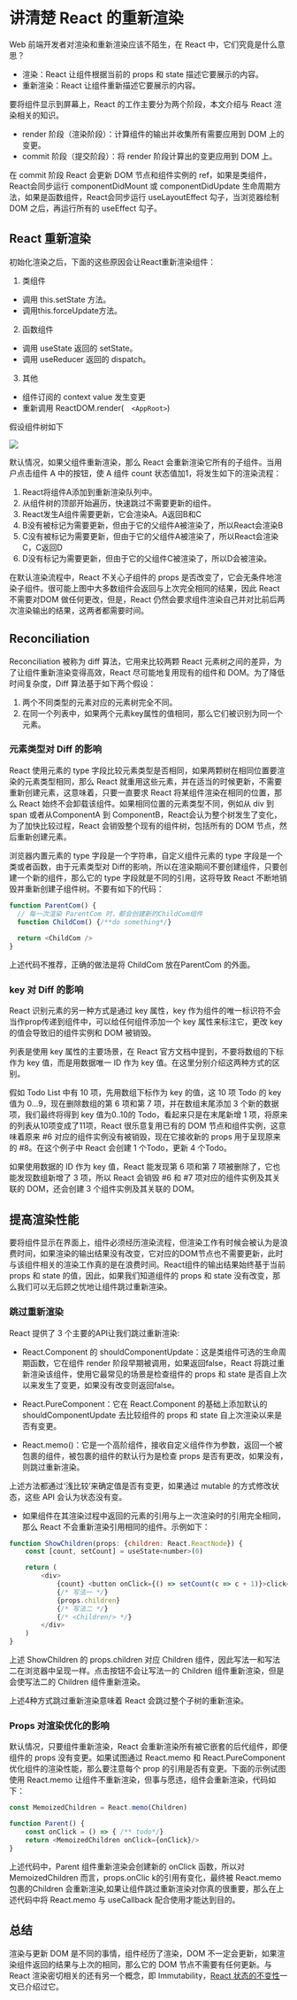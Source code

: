 # 讲清楚 React 的重新渲染

Web 前端开发者对渲染和重新渲染应该不陌生，在 React 中，它们究竟是什么意思？

* 渲染：React 让组件根据当前的 props 和 state 描述它要展示的内容。
* 重新渲染：React 让组件重新描述它要展示的内容。

要将组件显示到屏幕上，React 的工作主要分为两个阶段，本文介绍与 React 渲染相关的知识。

* render 阶段（渲染阶段）：计算组件的输出并收集所有需要应用到 DOM 上的变更。
* commit 阶段（提交阶段）：将 render 阶段计算出的变更应用到 DOM 上。

在 commit 阶段 React 会更新 DOM 节点和组件实例的 ref，如果是类组件，React会同步运行 componentDidMount 或 componentDidUpdate 生命周期方法，如果是函数组件，React会同步运行 useLayoutEffect 勾子，当浏览器绘制 DOM 之后，再运行所有的 useEffect 勾子。

## React 重新渲染

初始化渲染之后，下面的这些原因会让React重新渲染组件：

1. 类组件

* 调用 this.setState 方法。
* 调用this.forceUpdate方法。

2. 函数组件

* 调用 useState 返回的 setState。
* 调用 useReducer 返回的 dispatch。

3. 其他

* 组件订阅的 context value 发生变更
* 重新调用 ReactDOM.render(　`<AppRoot>`)

假设组件树如下

![](./tree.jpeg)

默认情况，如果父组件重新渲染，那么 React 会重新渲染它所有的子组件。当用户点击组件 A 中的按钮，使 A 组件 count 状态值加1，将发生如下的渲染流程：

1. React将组件A添加到重新渲染队列中。
2. 从组件树的顶部开始遍历，快速跳过不需要更新的组件。
3. React发生A组件需要更新，它会渲染A。A返回B和C
4. B没有被标记为需要更新，但由于它的父组件A被渲染了，所以React会渲染B
5. C没有被标记为需要更新，但由于它的父组件A被渲染了，所以React会渲染C，C返回D
6. D没有标记为需要更新，但由于它的父组件C被渲染了，所以D会被渲染。

在默认渲染流程中，React 不关心子组件的 props 是否改变了，它会无条件地渲染子组件。很可能上图中大多数组件会返回与上次完全相同的结果，因此 React 不需要对DOM 做任何更改，但是，React 仍然会要求组件渲染自己并对比前后两次渲染输出的结果，这两者都需要时间。

## Reconciliation

Reconciliation 被称为 diff 算法，它用来比较两颗 React 元素树之间的差异，为了让组件重新渲染变得高效，React 尽可能地复用现有的组件和 DOM。为了降低时间复杂度，Diff 算法基于如下两个假设：

1. 两个不同类型的元素对应的元素树完全不同。
2. 在同一个列表中，如果两个元素key属性的值相同，那么它们被识别为同一个元素。

### 元素类型对 Diff 的影响

React 使用元素的 type 字段比较元素类型是否相同，如果两颗树在相同位置要渲染的元素类型相同，那么 React 就重用这些元素，并在适当的时候更新，不需要重新创建元素，这意味着，只要一直要求 React 将某组件渲染在相同的位置，那么 React 始终不会卸载该组件。如果相同位置的元素类型不同，例如从 div 到 span 或者从ComponentA 到 ComponentB，React会认为整个树发生了变化，为了加快比较过程，React 会销毁整个现有的组件树，包括所有的 DOM 节点，然后重新创建元素。

浏览器内置元素的 type 字段是一个字符串，自定义组件元素的 type 字段是一个类或者函数，由于元素类型对 Diff的影响，所以在渲染期间不要创建组件，只要创建一个新的组件，那么它的 type 字段就是不同的引用，这将导致 React 不断地销毁并重新创建子组件树。不要有如下的代码：

```javascript
function ParentCom() {
  // 每一次渲染 ParentCom 时，都会创建新的ChildCom组件
  function ChildCom() {/**do something*/}
  
  return <ChildCom />
}
```

上述代码不推荐，正确的做法是将 ChildCom 放在ParentCom 的外面。

### key 对 Diff 的影响

React 识别元素的另一种方式是通过 key 属性，key 作为组件的唯一标识符不会当作prop传递到组件中，可以给任何组件添加一个 key 属性来标注它，更改 key 的值会导致旧的组件实例和 DOM 被销毁。

列表是使用 key 属性的主要场景，在 React 官方文档中提到，不要将数组的下标作为 key 值，而是用数据唯一 ID 作为 key 值。在这里分别介绍这两种方式的区别。

假如 Todo List 中有 10 项，先用数组下标作为 key 的值，这 10 项 Todo 的 key 值为 0...9，现在删除数组的第 6 项和第 7 项，并在数组末尾添加 3 个新的数据项，我们最终将得到 key 值为0..10的 Todo，看起来只是在末尾新增 1 项，将原来的列表从10项变成了11项，React 很乐意复用已有的 DOM 节点和组件实例，这意味着原来 #6 对应的组件实例没有被销毁，现在它接收新的 props 用于呈现原来的 #8。在这个例子中 React 会创建 1 个Todo，更新 4 个Todo。

如果使用数据的 ID 作为 key 值，React 能发现第 6 项和第 7 项被删除了，它也能发现数组新增了 3 项，所以 React 会销毁 #6 和 #7 项对应的组件实例及其关联的 DOM，还会创建 3 个组件实例及其关联的 DOM。 

## 提高渲染性能

要将组件显示在界面上，组件必须经历渲染流程，但渲染工作有时候会被认为是浪费时间，如果渲染的输出结果没有改变，它对应的DOM节点也不需要更新，此时与该组件相关的渲染工作真的是在浪费时间。React组件的输出结果始终基于当前 props 和 state 的值，因此，如果我们知道组件的 props 和 state 没有改变，那么我们可以无后顾之忧地让组件跳过重新渲染。

### 跳过重新渲染

React 提供了 3 个主要的API让我们跳过重新渲染:

* React.Component 的 shouldComponentUpdate：这是类组件可选的生命周期函数，它在组件 render 阶段早期被调用，如果返回false，React 将跳过重新渲染该组件，使用它最常见的场景是检查组件的 props 和 state 是否自上次以来发生了变更，如果没有改变则返回false。

* React.PureComponent：它在 React.Component 的基础上添加默认的 shouldComponentUpdate 去比较组件的 props 和 state 自上次渲染以来是否有变更。
* React.memo()：它是一个高阶组件，接收自定义组件作为参数，返回一个被包裹的组件，被包裹的组件的默认行为是检查 props 是否有更改，如果没有，则跳过重新渲染。

上述方法都通过‘浅比较’来确定值是否有变更，如果通过 mutable 的方式修改状态，这些 API 会认为状态没有变。

* 如果组件在其渲染过程中返回的元素的引用与上一次渲染时的引用完全相同，那么 React 不会重新渲染引用相同的组件。示例如下：

```javascript
function ShowChildren(props: {children: React.ReactNode}) {
    const [count, setCount] = useState<number>(0)

    return (
        <div>
            {count} <button onClick={() => setCount(c => c + 1)}>click</button>
            {/* 写法一 */}
            {props.children}
            {/* 写法二 */}
            {/* <Children/> */}
        </div>
    )
}
```

上述 ShowChildren 的 props.children 对应 Children 组件，因此写法一和写法二在浏览器中呈现一样。点击按钮不会让写法一的 Children 组件重新渲染，但是会使写法二的 Children 组件重新渲染。

上述4种方式跳过重新渲染意味着 React 会跳过整个子树的重新渲染。

### Props 对渲染优化的影响

默认情况，只要组件重新渲染，React 会重新渲染所有被它嵌套的后代组件，即便组件的 props 没有变更。如果试图通过 React.memo 和  React.PureComponent 优化组件的渲染性能，那么要注意每个 prop 的引用是否有变更。下面的示例试图使用 React.memo 让组件不重新渲染，但事与愿违，组件会重新渲染，代码如下：

```javascript
const MemoizedChildren = React.memo(Children)

function Parent() {
    const onClick = () => { /** todo*/}
    return <MemoizedChildren onClick={onClick}/>
}
```

上述代码中，Parent 组件重新渲染会创建新的 onClick 函数，所以对 MemoizedChildren 而言，props.onClic k的引用有变化，最终被 React.memo 包裹的Children 会重新渲染,如果让组件跳过重新渲染对你真的很重要，那么在上述代码中将 React.memo 与 useCallback 配合使用才能达到目的。

## 总结

渲染与更新 DOM 是不同的事情，组件经历了渲染，DOM 不一定会更新，如果渲染组件返回的结果与上次的相同，那么它的 DOM 节点不需要有任何更新。与 React 渲染密切相关的还有另一个概念，即 Immutability，[React 状态的不变性](/documents/summary/Immutability/index)一文已介绍过它。